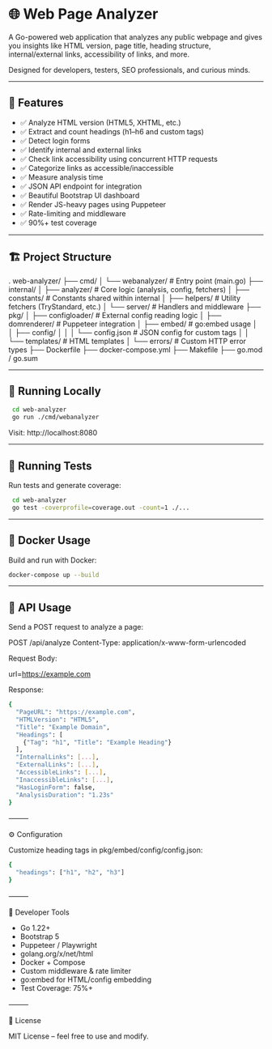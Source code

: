 # 🌐 Web Page Analyzer

A Go-powered web application that analyzes any public webpage and gives you insights like HTML version, page title, heading structure, internal/external links, accessibility of links, and more.

Designed for developers, testers, SEO professionals, and curious minds.

---

## 🚀 Features

- ✅ Analyze HTML version (HTML5, XHTML, etc.)
- ✅ Extract and count headings (h1–h6 and custom tags)
- ✅ Detect login forms
- ✅ Identify internal and external links
- ✅ Check link accessibility using concurrent HTTP requests
- ✅ Categorize links as accessible/inaccessible
- ✅ Measure analysis time
- ✅ JSON API endpoint for integration
- ✅ Beautiful Bootstrap UI dashboard
- ✅ Render JS-heavy pages using Puppeteer
- ✅ Rate-limiting and middleware
- ✅ 90%+ test coverage

---

## 🏗️ Project Structure

.
web-analyzer/
├── cmd/
│   └── webanalyzer/            # Entry point (main.go)
├── internal/
│   ├── analyzer/               # Core logic (analysis, config, fetchers)
│   ├── constants/              # Constants shared within internal
│   ├── helpers/                # Utility fetchers (TryStandard, etc.)
│   └── server/                 # Handlers and middleware
├── pkg/
│   ├── configloader/           # External config reading logic
│   ├── domrenderer/            # Puppeteer integration
│   ├── embed/                  # go:embed usage
│   │   ├── config/
│   │   │   └── config.json     # JSON config for custom tags
│   │   └── templates/          # HTML templates
│   └── errors/                 # Custom HTTP error types
├── Dockerfile
├── docker-compose.yml
├── Makefile
├── go.mod / go.sum

---

## 🔧 Running Locally

```bash
 cd web-analyzer
 go run ./cmd/webanalyzer 
```

Visit: http://localhost:8080

---

## 🧪 Running Tests

Run tests and generate coverage:

```bash
 cd web-analyzer
 go test -coverprofile=coverage.out -count=1 ./...
```

---

## 🐳 Docker Usage

Build and run with Docker:

```bash
docker-compose up --build
```

---

## 🔌 API Usage

Send a POST request to analyze a page:

POST /api/analyze
Content-Type: application/x-www-form-urlencoded

Request Body:

url=https://example.com

Response:
```bash
{
  "PageURL": "https://example.com",
  "HTMLVersion": "HTML5",
  "Title": "Example Domain",
  "Headings": [
    {"Tag": "h1", "Title": "Example Heading"}
  ],
  "InternalLinks": [...],
  "ExternalLinks": [...],
  "AccessibleLinks": [...],
  "InaccessibleLinks": [...],
  "HasLoginForm": false,
  "AnalysisDuration": "1.23s"
}
```

⸻

⚙️ Configuration

Customize heading tags in pkg/embed/config/config.json:

```bash
{
  "headings": ["h1", "h2", "h3"]
}
```

⸻

🧰 Developer Tools
- Go 1.22+
- Bootstrap 5
- Puppeteer / Playwright
- golang.org/x/net/html
- Docker + Compose
- Custom middleware & rate limiter
- go:embed for HTML/config embedding
- Test Coverage: 75%+ 

⸻

📜 License

MIT License – feel free to use and modify.

